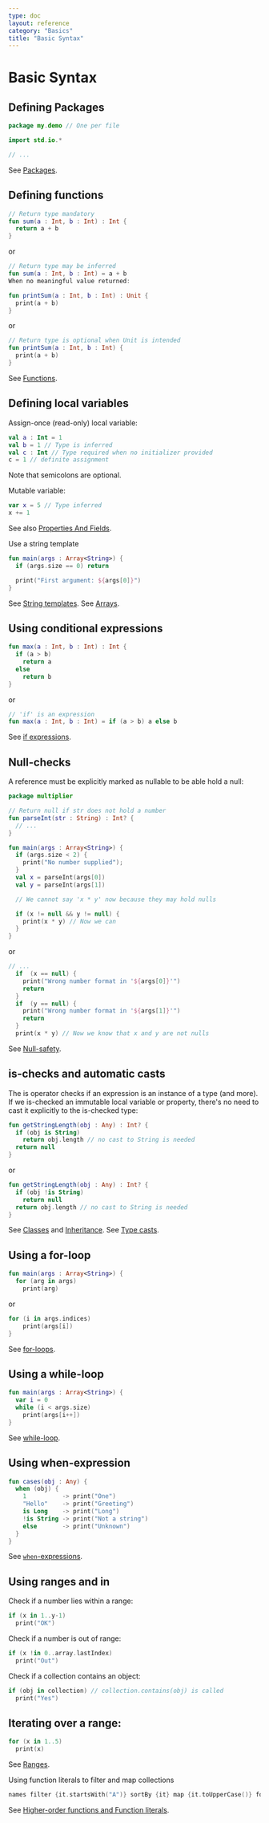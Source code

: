 ```yaml
---
type: doc
layout: reference
category: "Basics"
title: "Basic Syntax"
---
```


# Basic Syntax

## Defining Packages

``` kotlin
package my.demo // One per file

import std.io.*

// ...

```

See [Packages](packages.html).

## Defining functions

``` kotlin
// Return type mandatory
fun sum(a : Int, b : Int) : Int {
  return a + b
}
```

or

``` kotlin
// Return type may be inferred
fun sum(a : Int, b : Int) = a + b
When no meaningful value returned:

fun printSum(a : Int, b : Int) : Unit {
  print(a + b)
}
```

or

``` kotlin
// Return type is optional when Unit is intended
fun printSum(a : Int, b : Int) {
  print(a + b)
}
```

See [Functions](functions.html).


## Defining local variables

Assign-once (read-only) local variable:

``` kotlin
val a : Int = 1
val b = 1 // Type is inferred
val c : Int // Type required when no initializer provided
c = 1 // definite assignment
```

Note that semicolons are optional.

Mutable variable:

``` kotlin
var x = 5 // Type inferred
x += 1
```

See also [Properties And Fields](properties.html).

Use a string template

``` kotlin
fun main(args : Array<String>) {
  if (args.size == 0) return

  print("First argument: ${args[0]}")
}
```

See [String templates](basic-types.html#string-templates).
See [Arrays](basic-types.html#arrays).


## Using conditional expressions

``` kotlin
fun max(a : Int, b : Int) : Int {
  if (a > b)
    return a
  else
    return b
}
```

or

``` kotlin
// 'if' is an expression
fun max(a : Int, b : Int) = if (a > b) a else b
```

See [if expressions](control-flow.html#if-expression).

## Null-checks

A reference must be explicitly marked as nullable to be able hold a null:

``` kotlin
package multiplier

// Return null if str does not hold a number
fun parseInt(str : String) : Int? {
  // ...
}

fun main(args : Array<String>) {
  if (args.size < 2) {
    print("No number supplied");
  }
  val x = parseInt(args[0])
  val y = parseInt(args[1])

  // We cannot say 'x * y' now because they may hold nulls

  if (x != null && y != null) {
    print(x * y) // Now we can
  }
}
```

or

``` kotlin
// ...
  if  (x == null) {
    print("Wrong number format in '${args[0]}'")
    return
  }
  if  (y == null) {
    print("Wrong number format in '${args[1]}'")
    return
  }
  print(x * y) // Now we know that x and y are not nulls
```

See [Null-safety](null-safety.html).

## is-checks and automatic casts

The is operator checks if an expression is an instance of a type (and more). If we is-checked an immutable local variable or property, there's no need to cast it explicitly to the is-checked type:

``` kotlin
fun getStringLength(obj : Any) : Int? {
  if (obj is String)
    return obj.length // no cast to String is needed
  return null
}
```

or

``` kotlin
fun getStringLength(obj : Any) : Int? {
  if (obj !is String)
    return null
  return obj.length // no cast to String is needed
}
```

See [Classes](classes.html) and [Inheritance](classes.html#inheritance).
See [Type casts](typecasts.html).

## Using a for-loop

``` kotlin
fun main(args : Array<String>) {
  for (arg in args)
    print(arg)
```

or

``` kotlin
for (i in args.indices)
    print(args[i])
}
```

See [for-loops](control-flow.html#for-loops).

## Using a while-loop

``` kotlin
fun main(args : Array<String>) {
  var i = 0
  while (i < args.size)
    print(args[i++])
}
```

See [while-loop](control-flow.html#while-loops).

## Using when-expression

``` kotlin
fun cases(obj : Any) {
  when (obj) {
    1          -> print("One")
    "Hello"    -> print("Greeting")
    is Long    -> print("Long")
    !is String -> print("Not a string")
    else       -> print("Unknown")
  }
}
```

See [`when`-expressions](control-flow.html#when-expression).

## Using ranges and in

Check if a number lies within a range:

``` kotlin
if (x in 1..y-1)
  print("OK")
```

Check if a number is out of range:

``` kotlin
if (x !in 0..array.lastIndex)
  print("Out")
```

Check if a collection contains an object:

``` kotlin
if (obj in collection) // collection.contains(obj) is called
  print("Yes")
```

## Iterating over a range:

``` kotlin
for (x in 1..5)
  print(x)
```

See [Ranges](ranges.html).

Using function literals to filter and map collections

``` kotlin
names filter {it.startsWith("A")} sortBy {it} map {it.toUpperCase()} forEach {print(it)}
```

See [Higher-order functions and Function literals](lambdas.html).

